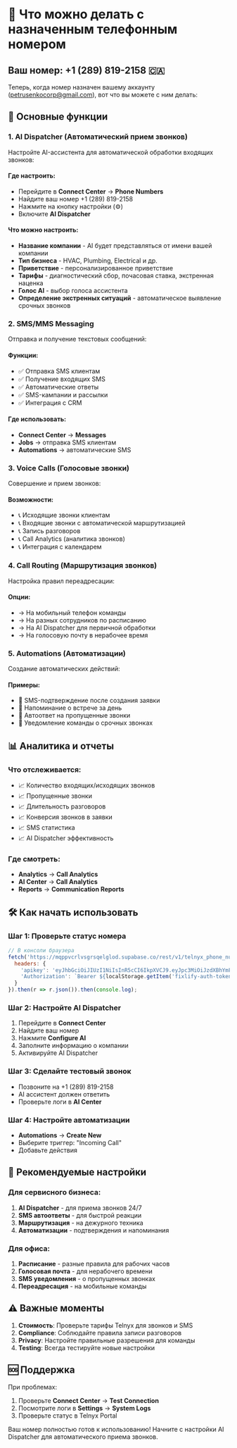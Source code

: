 # 📱 Что можно делать с назначенным телефонным номером

## Ваш номер: +1 (289) 819-2158 🇨🇦

Теперь, когда номер назначен вашему аккаунту (petrusenkocorp@gmail.com), вот что вы можете с ним делать:

## 🚀 Основные функции

### 1. **AI Dispatcher (Автоматический прием звонков)**
Настройте AI-ассистента для автоматической обработки входящих звонков:

#### Где настроить:
- Перейдите в **Connect Center** → **Phone Numbers**
- Найдите ваш номер +1 (289) 819-2158
- Нажмите на кнопку настройки (⚙️)
- Включите **AI Dispatcher**

#### Что можно настроить:
- **Название компании** - AI будет представляться от имени вашей компании
- **Тип бизнеса** - HVAC, Plumbing, Electrical и др.
- **Приветствие** - персонализированное приветствие
- **Тарифы** - диагностический сбор, почасовая ставка, экстренная наценка
- **Голос AI** - выбор голоса ассистента
- **Определение экстренных ситуаций** - автоматическое выявление срочных звонков

### 2. **SMS/MMS Messaging**
Отправка и получение текстовых сообщений:

#### Функции:
- ✅ Отправка SMS клиентам
- ✅ Получение входящих SMS
- ✅ Автоматические ответы
- ✅ SMS-кампании и рассылки
- ✅ Интеграция с CRM

#### Где использовать:
- **Connect Center** → **Messages**
- **Jobs** → отправка SMS клиентам
- **Automations** → автоматические SMS

### 3. **Voice Calls (Голосовые звонки)**
Совершение и прием звонков:

#### Возможности:
- 📞 Исходящие звонки клиентам
- 📞 Входящие звонки с автоматической маршрутизацией
- 📞 Запись разговоров
- 📞 Call Analytics (аналитика звонков)
- 📞 Интеграция с календарем

### 4. **Call Routing (Маршрутизация звонков)**
Настройка правил переадресации:

#### Опции:
- → На мобильный телефон команды
- → На разных сотрудников по расписанию
- → На AI Dispatcher для первичной обработки
- → На голосовую почту в нерабочее время

### 5. **Automations (Автоматизации)**
Создание автоматических действий:

#### Примеры:
- 🔄 SMS-подтверждение после создания заявки
- 🔄 Напоминание о встрече за день
- 🔄 Автоответ на пропущенные звонки
- 🔄 Уведомление команды о срочных звонках

## 📊 Аналитика и отчеты

### Что отслеживается:
- 📈 Количество входящих/исходящих звонков
- 📈 Пропущенные звонки
- 📈 Длительность разговоров
- 📈 Конверсия звонков в заявки
- 📈 SMS статистика
- 📈 AI Dispatcher эффективность

### Где смотреть:
- **Analytics** → **Call Analytics**
- **AI Center** → **Call Analytics**
- **Reports** → **Communication Reports**

## 🛠️ Как начать использовать

### Шаг 1: Проверьте статус номера
```javascript
// В консоли браузера
fetch('https://mqppvcrlvsgrsqelglod.supabase.co/rest/v1/telnyx_phone_numbers?phone_number=eq.%2B12898192158', {
  headers: {
    'apikey': 'eyJhbGciOiJIUzI1NiIsInR5cCI6IkpXVCJ9.eyJpc3MiOiJzdXBhYmFzZSIsInJlZiI6Im1xcHB2Y3JsdnNncnNxZWxnbG9kIiwicm9sZSI6ImFub24iLCJpYXQiOjE3NDc1OTE3MDUsImV4cCI6MjA2MzE2NzcwNX0.My-KiqG1bCMqzUru4m59d4v18N3WGxNoNtFPOFAmhzg',
    'Authorization': `Bearer ${localStorage.getItem('fixlify-auth-token')?.replace(/['"]/g, '')}`
  }
}).then(r => r.json()).then(console.log);
```

### Шаг 2: Настройте AI Dispatcher
1. Перейдите в **Connect Center**
2. Найдите ваш номер
3. Нажмите **Configure AI**
4. Заполните информацию о компании
5. Активируйте AI Dispatcher

### Шаг 3: Сделайте тестовый звонок
- Позвоните на +1 (289) 819-2158
- AI ассистент должен ответить
- Проверьте логи в **AI Center**

### Шаг 4: Настройте автоматизации
- **Automations** → **Create New**
- Выберите триггер: "Incoming Call"
- Добавьте действия

## 🎯 Рекомендуемые настройки

### Для сервисного бизнеса:
1. **AI Dispatcher** - для приема звонков 24/7
2. **SMS автоответы** - для быстрой реакции
3. **Маршрутизация** - на дежурного техника
4. **Автоматизации** - подтверждения и напоминания

### Для офиса:
1. **Расписание** - разные правила для рабочих часов
2. **Голосовая почта** - для нерабочего времени
3. **SMS уведомления** - о пропущенных звонках
4. **Переадресация** - на мобильные команды

## ⚠️ Важные моменты

1. **Стоимость**: Проверьте тарифы Telnyx для звонков и SMS
2. **Compliance**: Соблюдайте правила записи разговоров
3. **Privacy**: Настройте правильные разрешения для команды
4. **Testing**: Всегда тестируйте новые настройки

## 🆘 Поддержка

При проблемах:
1. Проверьте **Connect Center** → **Test Connection**
2. Посмотрите логи в **Settings** → **System Logs**
3. Проверьте статус в Telnyx Portal

Ваш номер полностью готов к использованию! Начните с настройки AI Dispatcher для автоматического приема звонков.
